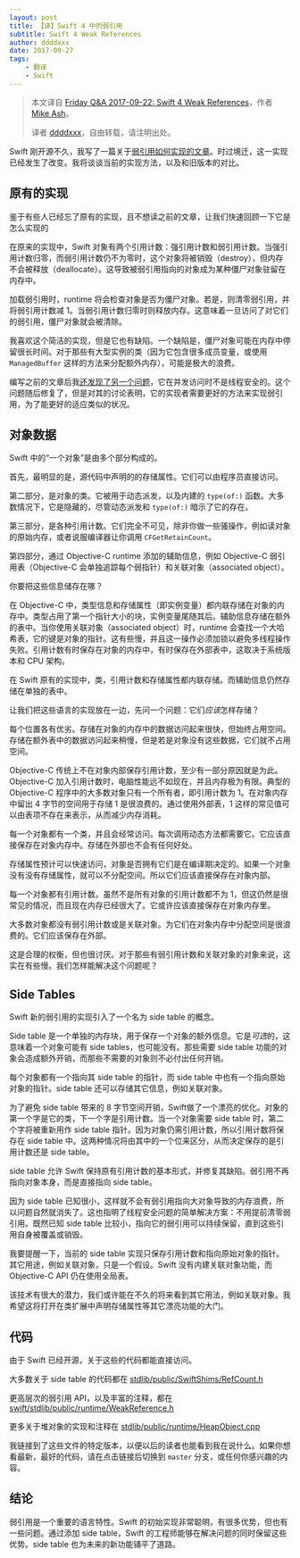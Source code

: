 ```yaml
---
layout: post
title: 【译】Swift 4 中的弱引用
subtitle: Swift 4 Weak References
author: ddddxxx
date: 2017-09-27
tags:
    - 翻译
    - Swift
---
```


> 本文译自 [Friday Q&A 2017-09-22: Swift 4 Weak References](https://mikeash.com/pyblog/friday-qa-2017-09-22-swift-4-weak-references.html)，作者 [Mike Ash](https://mikeash.com/)。
> 
> 译者 [ddddxxx](https://ddddxxx.github.io/)，自由转载，请注明出处。

Swift 刚开源不久，我写了一篇关于[弱引用如何实现的文章](https://mikeash.com/pyblog/friday-qa-2015-12-11-swift-weak-references.html)。时过境迁，这一实现已经发生了改变。我将谈谈当前的实现方法，以及和旧版本的对比。

<!--Soon after Swift was initially open sourced, I wrote an article about how weak references are implemented. Time moves on and things change, and the implementation is different from what it once was. Today I'm going to talk about the current implementation and how it works compared to the old one, a topic suggested by Guillaume Lessard.-->

## 原有的实现

<!--Old Implementation-->

鉴于有些人已经忘了原有的实现，且不想读之前的文章，让我们快速回顾一下它是怎么实现的

在原来的实现中，Swift 对象有两个引用计数：强引用计数和弱引用计数。当强引用计数归零，而弱引用计数仍不为零时，这个对象将被销毁（destroy），但内存不会被释放（deallocate）。这导致被弱引用指向的对象成为某种僵尸对象驻留在内存中。

加载弱引用时，runtime 将会检查对象是否为僵尸对象。若是，则清零弱引用，并将弱引用计数减 1。当弱引用计数归零时则释放内存。这意味着一旦访问了对它们的弱引用，僵尸对象就会被清除。

我喜欢这个简洁的实现，但是它也有缺陷。一个缺陷是，僵尸对象可能在内存中停留很长时间。对于那些有大型实例的类（因为它包含很多成员变量，或使用 `ManagedBuffer` 这样的方法来分配额外内存），可能是极大的浪费。

编写之前的文章后我[还发现了另一个问题](https://bugs.swift.org/browse/SR-192)，它在并发访问时不是线程安全的。这个问题随后修复了，但是对其的讨论表明，它的实现者需要更好的方法来实现弱引用，为了能更好的适应类似的状况。

<!--For those of you who have forgotten the old implementation and don't feel like reading through the last article, let's briefly recall how it works.

In the old implementation, Swift objects have two reference counts: a strong count and a weak count. When the strong count reaches zero while the weak count is still non-zero, the object is destroyed but its memory is not deallocated. This leaves a sort of zombie object sitting in memory, which the remaining weak references point to.

When a weak reference is loaded, the runtime checks to see if the object is a zombie. If it is, it zeroes out the weak reference and decrements the weak reference count. Once the weak count reaches zero, the object's memory is deallocated. This means that zombie objects are eventually cleared out once all weak references to them are accessed.

I loved the simplicity of this implementation, but it had some flaws. One flaw was that the zombie objects could stay in memory for a long time. For classes with large instances (because they contain a lot of properties, or use something like ManagedBuffer to allocate extra memory inline), this could be a serious waste.

Another problem, which I discovered after writing the old article, was that the implementation wasn't thread-safe for concurrent reads. Oops! This was patched, but the discussion around it revealed that the implementers wanted a better implementation of weak references anyway, which would be more resilient to such things.-->

## 对象数据

<!--Object Data-->

Swift 中的“一个对象”是由多个部分构成的。

首先，最明显的是，源代码中声明的的存储属性。它们可以由程序员直接访问。

第二部分，是对象的类。它被用于动态派发，以及内建的 `type(of:)` 函数。大多数情况下，它是隐藏的，尽管动态派发和 `type(of:)` 暗示了它的存在。

第三部分，是各种引用计数。它们完全不可见，除非你做一些骚操作，例如读对象的原始内存，或者说服编译器让你调用 `CFGetRetainCount`。

第四部分，通过 Objective-C runtime 添加的辅助信息，例如 Objective-C 弱引用表（Objective-C 会单独追踪每个弱指针）和关联对象（associated object）。

你要把这些信息储存在哪？

<!--There are many pieces of data which make up "an object" in Swift.

First, and most obviously, there are all of the stored properties declared in the source code. These are directly accessible by the programmer.

Second, there is the object's class. This is used for dynamic dispatch and the type(of:) built-in function. This is mostly hidden, although dynamic dispatch and type(of:) imply its existence.

Third, there are the various reference counts. These are completely hidden unless you do naughty things like read the raw memory of your object or convince the compiler to let you call CFGetRetainCount.

Fourth, you have auxiliary information stored by the Objective-C runtime, like the list of Objective-C weak references (the Objective-C implementation of weak references tracks each weak reference individually) and associated objects.

Where do you store all of this stuff?-->

在 Objective-C 中，类型信息和存储属性（即实例变量）都内联存储在对象的内存中。类型占用了第一个指针大小的块，实例变量尾随其后。辅助信息存储在额外的表中。当你使用关联对象（associated object）时，runtime 会查找一个大哈希表，它的键是对象的指针。这有些慢，并且这一操作必须加锁以避免多线程操作失败。引用计数有时保存在对象的内存中，有时保存在外部表中，这取决于系统版本和 CPU 架构。

在 Swift 原有的实现中，类，引用计数和存储属性都内联存储。而辅助信息仍然存储在单独的表中。

让我们把这些语言的实现放在一边，先问一个问题：它们*应该*怎样存储？

每个位置各有优劣。存储在对象的内存中的数据访问起来很快，但始终占用空间。存储在额外表中的数据访问起来稍慢，但是若是对象没有这些数据，它们就不占用空间。

Objective-C 传统上不在对象内部保存引用计数，至少有一部分原因就是为此。Objective-C 加入引用计数时，电脑性能远不如现在，并且内存极为有限。典型的 Objective-C 程序中的大多数对象只有一个所有者，即引用计数为 1。在对象内存中留出 4 字节的空间用于存储 1 是很浪费的。通过使用外部表，1 这样的常见值可以由表项不存在来表示，从而减少内存消耗。

<!--In Objective-C, the class and stored properties (i.e. instance variables) are stored inline in the object's memory. The class takes up the first pointer-sized chunk, and the instance variables come after. Auxiliary information is stored in external tables. When you manipulate an associated object, the runtime looks it up in a big hash table which is keyed by the object's address. This is somewhat slow and requires locking so that multithreaded access doesn't fail. The reference count is sometimes stored in the object's memory and sometimes stored in an external table, depending on which OS version you're running and which CPU architecture.

In Swift's old implementation, the class, reference counts, and stored properties were all stored inline. Auxiliary information was still stored in a separate table.

Putting aside how these languages actually do it, let's ask the question: how should they do it?

Each location has tradeoffs. Data stored in the object's memory is fast to access but always takes up space. Data stored in an external table is slower to access but takes up zero space for objects which don't need it.

This is at least part of why Objective-C traditionally didn't store the reference count in the object itself. Objective-C reference counting was created when computers were much less capable than they were now, and memory was extremely limited. Most objects in a typical Objective-C program have a single owner, and thus a reference count of 1. Reserving four bytes of the object's memory to store 1 all the time would be wasteful. By using an external table, the common value of 1 could be represented by the absence of an entry, reducing memory usage.-->

每一个对象都有一个类，并且会经常访问。每次调用动态方法都需要它。它应该直接保存在对象内存中。存储在外部也不会有任何好处。

存储属性预计可以快速访问，对象是否拥有它们是在编译期决定的。如果一个对象没有没有存储属性，就可以不分配空间。所以它们应该直接保存在对象内部。

每一个对象都有引用计数。虽然不是所有对象的引用计数都不为 1，但这仍然是很常见的情况，而且现在内存已经很大了。它或许应该直接保存在对象内存里。

大多数对象都没有弱引用计数或是关联对象。为它们在对象内存中分配空间是很浪费的。它们应该保存在外部。

这是合理的权衡，但也很讨厌。对于那些有弱引用计数和关联对象的对象来说，这实在有些慢。我们怎样能解决这个问题呢？

<!--Every object has a class, and it is constantly accessed. Every dynamic method call needs it. This should go directly in the object's memory. There's no savings from storing it externally.

Stored properties are expected to be fast. Whether an object has them is determined at compile time. Objects with no stored properties can allocate zero space for them even when stored in the object's memory, so they should go there.

Every object has reference counts. Not every object has reference counts that aren't 1, but it's still pretty common, and mem ory is a lot bigger these days. This should probably go in the object's memory.

Most objects don't have any weak references or associated objects. Dedicating space within the object's memory for these would be wasteful. These should be stored externally.

This is the right tradeoff, but it's annoying. For objects that have weak references and associated objects, they're pretty slow. How can we fix this?-->

## Side Tables

Swift 新的弱引用的实现引入了一个名为 side table 的概念。

Side table 是一个单独的内存块，用于保存一个对象的额外信息。它是*可选*的，这意味着一个对象可能有 side tables，也可能没有。那些需要 side table 功能的对象会造成额外开销，而那些不需要的对象则不必付出任何开销。

每个对象都有一个指向其 side table 的指针，而 side table 中也有一个指向原始对象的指针。side table 还可以存储其它信息，例如关联对象。

为了避免 side table 带来的 8 字节空间开销，Swift做了一个漂亮的优化。对象的第一个字是它的类，下一个字是引用计数。当一个对象需要 side table 时，第二个字将被重新用作 side table 指针。因为对象仍需引用计数，所以引用计数将保存在 side table 中。这两种情况将由其中的一个位来区分，从而决定保存的是引用计数还是 side table。

side table 允许 Swift 保持原有引用计数的基本形式，并修复其缺陷。弱引用不再指向对象本身，而是直接指向 side table。

因为 side table 已知很小，这样就不会有弱引用指向大对象导致的内存浪费，所以问题自然就消失了。这也指明了线程安全问题的简单解决方案：不用提前清零弱引用。既然已知 side table 比较小，指向它的弱引用可以持续保留，直到这些引用自身被覆盖或销毁。

我要提醒一下，当前的 side table 实现只保存引用计数和指向原始对象的指针。其它用途，例如关联对象，只是一个假设。Swift 没有内建关联对象功能，而 Objective-C API 仍在使用全局表。

该技术有很大的潜力，我们或许能在不久的将来看到其它用法，例如关联对象。我希望这将打开在类扩展中声明存储属性等其它漂亮功能的大门。

<!--Swift's new implementation of weak references brings with it the concept of side tables.

A side table is a separate chunk of memory which stores extra information about an object. It's optional, meaning that an object may have a side table, or it may not. Objects which need the functionality of a side table can incur the extra cost, and objects which don't need it don't pay for it.

Each object has a pointer to its side table, and the side table has a pointer back to the object. The side table can then store other information, like associated object data.

To avoid reserving eight bytes for the side table, Swift makes a nifty optimization. Initially, the first word of an object is the class, and the next word stores the reference counts. When an object needs a side table, that second word is repurposed to be a side table pointer instead. Since the object still needs reference counts, the reference counts are stored in the side table. The two cases are distinguished by setting a bit in this field that indicates whether it holds reference counts or a pointer to the side table.

The side table allows Swift to maintain the basic form of the old weak reference system while fixing its flaws. Instead of pointing to the object, as it used to work, weak references now point directly at the side table.

Because the side table is known to be small, there's no issue of wasting a lot of memory for weak references to large objects, so that problem goes away. This also points to a simple solution for the thread safety problem: don't preemptively zero out weak references. Since the side table is known to be small, weak references to it can be left alone until those references themselves are overwritten or destroyed.

I should note that the current side table implementation only holds reference counts and a pointer to the original object. Additional uses like associated objects are currently hypothetical. Swift has no built-in associated object functionality, and the Objective-C API still uses a global table.

The technique has a lot of potential, and we'll probably see something like associated objects using it before too long. I'm hopeful that this will open the door to stored properties in extensions class types and other nifty features.-->

## 代码

由于 Swift 已经开源，关于这些的代码都能直接访问。

大多数关于 side table 的代码都在 [stdlib/public/SwiftShims/RefCount.h](https://github.com/apple/swift/blob/c262440e70896299118a0a050c8a834e1270b606/stdlib/public/SwiftShims/RefCount.h)

更高层次的弱引用 API，以及丰富的注释，都在 [swift/stdlib/public/runtime/WeakReference.h](https://github.com/apple/swift/blob/c262440e70896299118a0a050c8a834e1270b606/stdlib/public/runtime/WeakReference.h)

更多关于堆对象的实现和注释在 [stdlib/public/runtime/HeapObject.cpp](https://github.com/apple/swift/blob/c262440e70896299118a0a050c8a834e1270b606/stdlib/public/runtime/HeapObject.cpp)

我链接到了这些文件的特定版本，以便以后的读者也能看到我在说什么。如果你想看最新，最好的代码，请在点击链接后切换到 `master` 分支，或任何你感兴趣的内容。

<!--Since Swift is open source, all of the code for this stuff is accessible.

Most of the side table stuff can be found in stdlib/public/SwiftShims/RefCount.h.

The high-level weak reference API, along with juicy comments about the system, can be found in swift/stdlib/public/runtime/WeakReference.h.

Some more implementation and comments about how heap-allocated objects work can be found in stdlib/public/runtime/HeapObject.cpp.

I've linked to specific commits of these files, so that people reading from the far future can still see what I'm talking about. If you want to see the latest and greatest, be sure to switch over to the master branch, or whatever is relevant to your interests, after you click the links.-->

## 结论

弱引用是一个重要的语言特性。Swift 的初始实现非常聪明，有很多优势，但也有一些问题。通过添加 side table，Swift 的工程师能够在解决问题的同时保留这些优势。side table 也为未来的新功能铺平了道路。

<!--Weak references are an important language feature. Swift's original implementation was wonderfully clever and had some nice properties, but also had some problems. By adding an optional side table, Swift's engineers were able to solve those problems while keeping the nice, clever properties of the original. The side table implementation also opens up a lot of possibilities for great new features in the future.

That's it for today. Come back again for more crazy programming-related ghost stories. Until then, if you have a topic you'd like to see covered here, please send it in!-->
